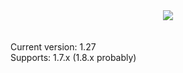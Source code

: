 <center><img src="http://i.imgur.com/ITXndBF.png" /></center><br /><br />
Current version: 1.27<br />
Supports: 1.7.x (1.8.x probably)


